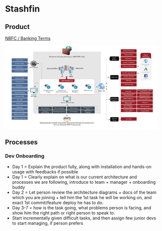 # Stashfin

## Product

[NBFC / Banking Terms](economics/nbfc-banking-terms.md)

![stashfin-product-architecture](../../media/Pasted%20image%2020231201172554.png)

## Processes

### Dev Onboarding

- Day 1 = Explain the product fully, along with installation and hands-on usage with feedbacks if possible
- Day 1 = Clearly explain on what is our current architecture and processes we are following, introduce to team + manager + onboarding buddy
- Day 2 = Let person review the architecture diagrams + docs of the team which you are joining + tell him the 1st task he will be working on, and exact 1st commit/feature deploy he has to do.
- Day 3-7 = how is the task going, what problems person is facing, and show him the right path or right person to speak to.
- Start incrementally given difficult tasks, and then assign few junior devs to start managing, if person prefers
